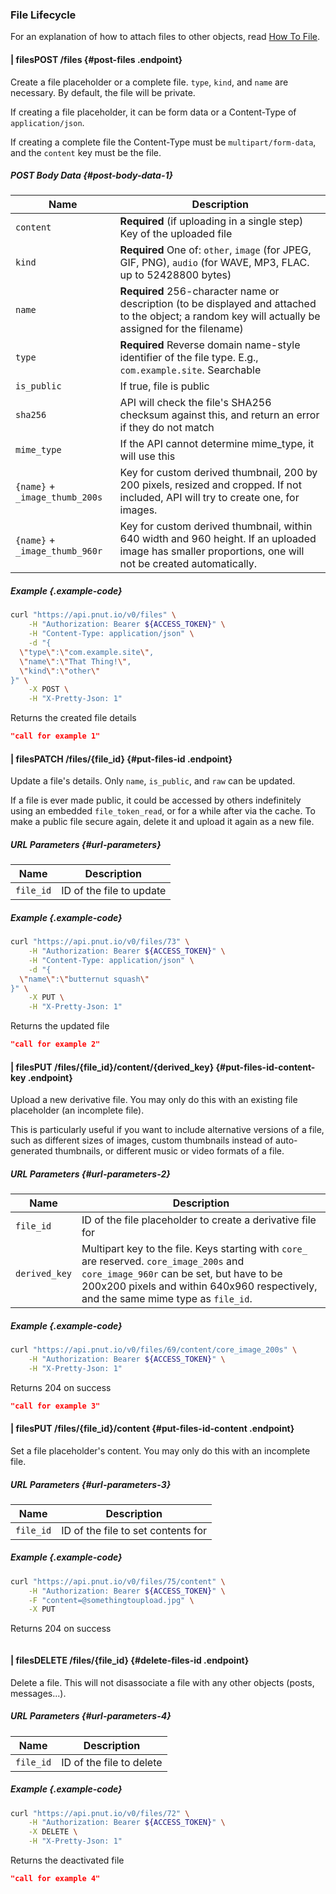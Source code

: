 ### File Lifecycle

For an explanation of how to attach files to other objects, read [How To File](../../how-to/file).



#### <span class="endpoint-meta"><i class="fas fa-lock"></i> | <i class="fas fa-user"></i> files</span><span class="method method-post">POST</span> /files [<i class="fas fa-paragraph"></i>](#post-files) {#post-files .endpoint}

Create a file placeholder or a complete file. `type`, `kind`, and `name` are necessary. By default, the file will be private.

If creating a file placeholder, it can be form data or a Content-Type of `application/json`.

If creating a complete file the Content-Type must be `multipart/form-data`, and the `content` key must be the file.

##### POST Body Data [<i class="fas fa-paragraph"></i>](#post-body-data-1) {#post-body-data-1}

Name|Description
-|-
`content`|__Required__ (if uploading in a single step) Key of the uploaded file
`kind`|__Required__ One of: `other`, `image` (for JPEG, GIF, PNG), `audio` (for WAVE, MP3, FLAC. up to 52428800 bytes)
`name`|__Required__ 256-character name or description (to be displayed and attached to the object; a random key will actually be assigned for the filename)
`type`|__Required__ Reverse domain name-style identifier of the file type. E.g., `com.example.site`. Searchable
`is_public`|If true, file is public
`sha256`|API will check the file's SHA256 checksum against this, and return an error if they do not match
`mime_type`|If the API cannot determine mime_type, it will use this
`{name}` + `_image_thumb_200s`|Key for custom derived thumbnail, 200 by 200 pixels, resized and cropped. If not included, API will try to create one, for images.
`{name}` + `_image_thumb_960r`|Key for custom derived thumbnail, within 640 width and 960 height. If an uploaded image has smaller proportions, one will not be created automatically.


##### Example {.example-code}

```bash
curl "https://api.pnut.io/v0/files" \
    -H "Authorization: Bearer ${ACCESS_TOKEN}" \
    -H "Content-Type: application/json" \
    -d "{
  \"type\":\"com.example.site\",
  \"name\":\"That Thing!\",
  \"kind\":\"other\"
}" \
    -X POST \
    -H "X-Pretty-Json: 1"
```

Returns the created file details

```json
"call for example 1"
```



#### <span class="endpoint-meta"><i class="fas fa-lock"></i> | <i class="fas fa-user"></i> files</span><span class="method method-patch">PATCH</span> /files/<span class="call-param">{file_id}</span> [<i class="fas fa-paragraph"></i>](#put-files-id) {#put-files-id .endpoint}

Update a file's details. Only `name`, `is_public`, and `raw` can be updated.

If a file is ever made public, it could be accessed by others indefinitely using an embedded `file_token_read`, or for a while after via the cache. To make a public file secure again, delete it and upload it again as a new file.

##### URL Parameters [<i class="fas fa-paragraph"></i>](#url-parameters) {#url-parameters}

Name|Description
-|-
`file_id`|ID of the file to update

##### Example {.example-code}

```bash
curl "https://api.pnut.io/v0/files/73" \
    -H "Authorization: Bearer ${ACCESS_TOKEN}" \
    -H "Content-Type: application/json" \
    -d "{
  \"name\":\"butternut squash\"
}" \
    -X PUT \
    -H "X-Pretty-Json: 1"
```

Returns the updated file

```json
"call for example 2"
```



#### <span class="endpoint-meta"><i class="fas fa-lock"></i> | <i class="fas fa-user"></i> files</span><span class="method method-put">PUT</span> /files/<span class="call-param">{file_id}</span>/content/<span class="call-param">{derived_key}</span> [<i class="fas fa-paragraph"></i>](#put-files-id-content-key) {#put-files-id-content-key .endpoint}

Upload a new derivative file. You may only do this with an existing file placeholder (an incomplete file).

This is particularly useful if you want to include alternative versions of a file, such as different sizes of images, custom thumbnails instead of auto-generated thumbnails, or different music or video formats of a file.

##### URL Parameters [<i class="fas fa-paragraph"></i>](#url-parameters-2) {#url-parameters-2}

Name|Description
-|-
`file_id`|ID of the file placeholder to create a derivative file for
`derived_key`|Multipart key to the file. Keys starting with `core_` are reserved. `core_image_200s` and `core_image_960r` can be set, but have to be 200x200 pixels and within 640x960 respectively, and the same mime type as `file_id`.

##### Example {.example-code}

```bash
curl "https://api.pnut.io/v0/files/69/content/core_image_200s" \
    -H "Authorization: Bearer ${ACCESS_TOKEN}" \
    -H "X-Pretty-Json: 1"
```

Returns 204 on success

```json
"call for example 3"
```



#### <span class="endpoint-meta"><i class="fas fa-lock"></i> | <i class="fas fa-user"></i> files</span><span class="method method-put">PUT</span> /files/<span class="call-param">{file_id}</span>/content [<i class="fas fa-paragraph"></i>](#put-files-id-content) {#put-files-id-content .endpoint}

Set a file placeholder's content. You may only do this with an incomplete file.

##### URL Parameters [<i class="fas fa-paragraph"></i>](#url-parameters-3) {#url-parameters-3}

Name|Description
-|-
`file_id`|ID of the file to set contents for

##### Example {.example-code}

```bash
curl "https://api.pnut.io/v0/files/75/content" \
    -H "Authorization: Bearer ${ACCESS_TOKEN}" \
    -F "content=@somethingtoupload.jpg" \
    -X PUT
```

Returns 204 on success

```json

```




#### <span class="endpoint-meta"><i class="fas fa-lock"></i> | <i class="fas fa-user"></i> files</span><span class="method method-delete">DELETE</span> /files/<span class="call-param">{file_id}</span> [<i class="fas fa-paragraph"></i>](#delete-files-id) {#delete-files-id .endpoint}

Delete a file. This will not disassociate a file with any other objects (posts, messages...).

##### URL Parameters [<i class="fas fa-paragraph"></i>](#url-parameters-4) {#url-parameters-4}

Name|Description
-|-
`file_id`|ID of the file to delete

##### Example {.example-code}

```bash
curl "https://api.pnut.io/v0/files/72" \
    -H "Authorization: Bearer ${ACCESS_TOKEN}" \
    -X DELETE \
    -H "X-Pretty-Json: 1"
```

Returns the deactivated file

```json
"call for example 4"
```